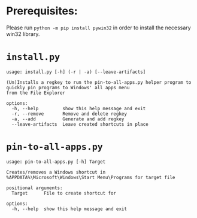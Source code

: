 # Prerequisites:
Please run `python -m pip install pywin32` in order to install the necessary win32 library.

# `install.py`
```
usage: install.py [-h] (-r | -a) [--leave-artifacts]

(Un)Installs a regkey to run the pin-to-all-apps.py helper program to quickly pin programs to Windows' all apps menu
from the File Explorer

options:
  -h, --help         show this help message and exit
  -r, --remove       Remove and delete regkey
  -a, --add          Generate and add regkey
  --leave-artifacts  Leave created shortcuts in place
```

# `pin-to-all-apps.py`
```
usage: pin-to-all-apps.py [-h] Target

Creates/removes a Windows shortcut in %APPDATA%\Microsoft\Windows\Start Menu\Programs for target file

positional arguments:
  Target      File to create shortcut for

options:
  -h, --help  show this help message and exit
```